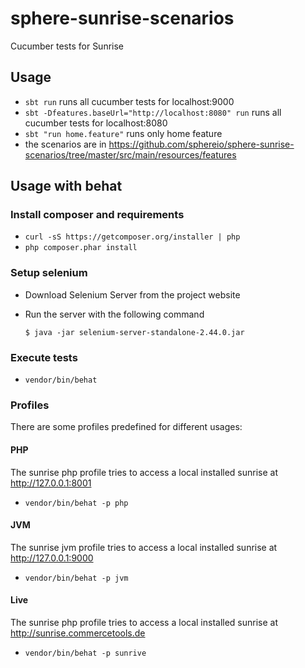 # sphere-sunrise-scenarios
Cucumber tests for Sunrise

## Usage

* `sbt run` runs all cucumber tests for localhost:9000
* `sbt -Dfeatures.baseUrl="http://localhost:8080" run` runs all cucumber tests for localhost:8080
* `sbt "run home.feature"` runs only home feature
* the scenarios are in https://github.com/sphereio/sphere-sunrise-scenarios/tree/master/src/main/resources/features

## Usage with behat

### Install composer and requirements

* `curl -sS https://getcomposer.org/installer | php`
* `php composer.phar install`

### Setup selenium

* Download Selenium Server from the project website
* Run the server with the following command

  `$ java -jar selenium-server-standalone-2.44.0.jar`

### Execute tests

* `vendor/bin/behat`


### Profiles

There are some profiles predefined for different usages:

#### PHP

The sunrise php profile tries to access a local installed sunrise at http://127.0.0.1:8001

* `vendor/bin/behat -p php`

#### JVM

The sunrise jvm profile tries to access a local installed sunrise at http://127.0.0.1:9000

* `vendor/bin/behat -p jvm`

#### Live

The sunrise php profile tries to access a local installed sunrise at http://sunrise.commercetools.de

* `vendor/bin/behat -p sunrive`
